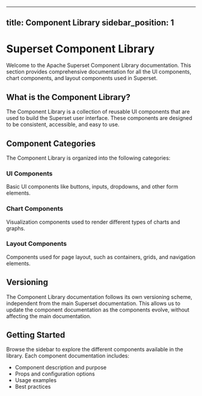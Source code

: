 <!--
    Licensed to the Apache Software Foundation (ASF) under one
    or more contributor license agreements.  See the NOTICE file
    distributed with this work for additional information
    regarding copyright ownership.  The ASF licenses this file
    to you under the Apache License, Version 2.0 (the
    "License"); you may not use this file except in compliance
    with the License.  You may obtain a copy of the License at

      http://www.apache.org/licenses/LICENSE-2.0

    Unless required by applicable law or agreed to in writing,
    software distributed under the License is distributed on an
    "AS IS" BASIS, WITHOUT WARRANTIES OR CONDITIONS OF ANY
    KIND, either express or implied.  See the License for the
    specific language governing permissions and limitations
    under the License.
-->
---
title: Component Library
sidebar_position: 1
---

# Superset Component Library

Welcome to the Apache Superset Component Library documentation. This section provides comprehensive documentation for all the UI components, chart components, and layout components used in Superset.

## What is the Component Library?

The Component Library is a collection of reusable UI components that are used to build the Superset user interface. These components are designed to be consistent, accessible, and easy to use.

## Component Categories

The Component Library is organized into the following categories:

### UI Components

Basic UI components like buttons, inputs, dropdowns, and other form elements.

### Chart Components

Visualization components used to render different types of charts and graphs.

### Layout Components

Components used for page layout, such as containers, grids, and navigation elements.

## Versioning

The Component Library documentation follows its own versioning scheme, independent from the main Superset documentation. This allows us to update the component documentation as the components evolve, without affecting the main documentation.

## Getting Started

Browse the sidebar to explore the different components available in the library. Each component documentation includes:

- Component description and purpose
- Props and configuration options
- Usage examples
- Best practices

